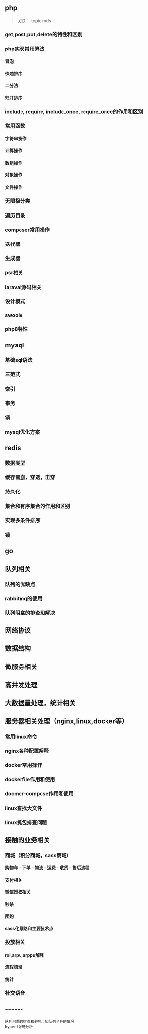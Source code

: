 ## php

> 关联： topic.mds

### get,post,put,delete的特性和区别

### php实现常用算法

#### 冒泡

#### 快速排序

#### 二分法

#### 归并排序

### include, require, include_once, require_once的作用和区别

### 常用函数

#### 字符串操作

#### 计算操作

#### 数组操作

#### 对象操作

#### 文件操作

### 无限极分类

### 遍历目录

### composer常用操作

### 迭代器

### 生成器

### psr相关

### laraval源码相关

### 设计模式

### swoole

### php8特性

## mysql

### 基础sql语法
### 三范式
### 索引
### 事务
### 锁
### mysql优化方案


## redis

### 数据类型
### 缓存雪崩，穿透，击穿
### 持久化
### 集合和有序集合的作用和区别
### 实现多条件排序
### 锁

## go

## 队列相关

### 队列的优缺点

### rabbitmq的使用

### 队列阻塞的排查和解决

## 网络协议

## 数据结构

## 微服务相关

## 高并发处理

## 大数据量处理，统计相关

## 服务器相关处理（nginx,linux,docker等）

### 常用linux命令

### nginx各种配置解释

### docker常用操作

### dockerfile作用和使用

### docmer-compose作用和使用

### linux查找大文件

### linux抓包排查问题

## 接触的业务相关

### 商城（积分商城，sass商城）

#### 购物车 - 下单 - 物流 - 运费 - 收货 - 售后流程
#### 支付相关
#### 微信授权相关
#### 秒杀
#### 团购
#### sass化思路和主要技术点

### 投放相关

#### roi,arpu,arppu解释
#### 流程梳理
#### 统计

### 社交语音










## ------

```
队列问题的排查和避免：如队列卡死的情况
hyperf源码分析
```